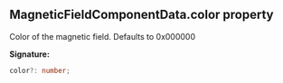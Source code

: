 
## MagneticFieldComponentData.color property

Color of the magnetic field. Defaults to 0x000000

**Signature:**

```typescript
color?: number;
```
